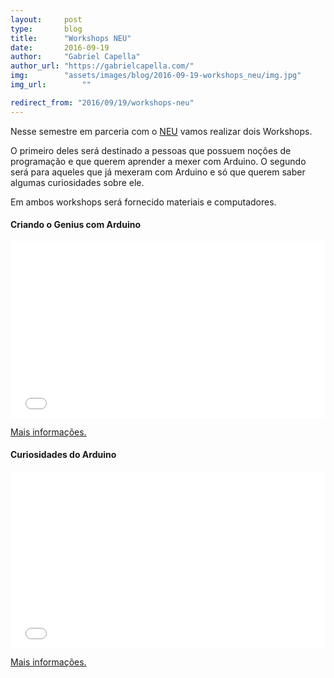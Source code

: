 ```yaml
---
layout:     post
type:       blog
title:      "Workshops NEU"
date:       2016-09-19
author:     "Gabriel Capella"
author_url: "https://gabrielcapella.com/"
img:        "assets/images/blog/2016-09-19-workshops_neu/img.jpg"
img_url: 		""

redirect_from: "2016/09/19/workshops-neu"
---
```


Nesse semestre em parceria com o [NEU](http://www.uspempreende.org/) vamos realizar dois Workshops.

O primeiro deles será destinado a pessoas que possuem noções de programação e que querem aprender a mexer com Arduino. O segundo será para aqueles que já mexeram com Arduino e só que querem saber algumas curiosidades sobre ele.

Em ambos workshops será fornecido materiais e computadores.

#### Criando o Genius com Arduino

<div style="width:100%; height:282px">
  <iframe  src="//eventbrite.com/tickets-external?eid=27824069541&ref=etckt" frameborder="0" height="282" width="100%" vspace="0" hspace="0" marginheight="5" marginwidth="5" scrolling="auto" allowtransparency="true"></iframe>
</div>

[Mais informações.](https://www.eventbrite.com/e/criando-o-genius-com-arduino-tickets-27824069541)

#### Curiosidades do Arduino

<div style="width:100%; height:282px">
  <iframe  src="//eventbrite.com/tickets-external?eid=27824934127&ref=etckt" frameborder="0" height="282" width="100%" vspace="0" hspace="0" marginheight="5" marginwidth="5" scrolling="auto" allowtransparency="true"></iframe>
</div>

[Mais informações.](https://www.eventbrite.com/e/curiosidades-do-arduino-tickets-27824934127)
